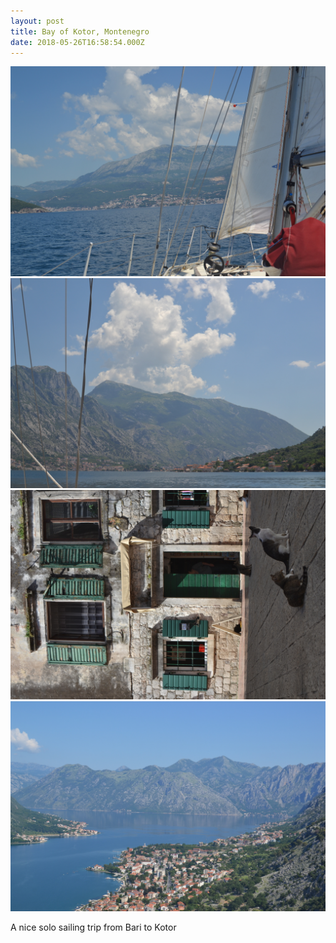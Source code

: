 ```yaml
---
layout: post
title: Bay of Kotor, Montenegro
date: 2018-05-26T16:58:54.000Z
---
```

![Bay of Kotor, Montenegro](/files/2019-10-26-bay_of_kotor_montene_0.jpg)
![Bay of Kotor, Montenegro](/files/2019-10-26-bay_of_kotor_montene_1.jpg)
![Bay of Kotor, Montenegro](/files/2019-10-26-bay_of_kotor_montene_2.jpg)
![Bay of Kotor, Montenegro](/files/2019-10-26-bay_of_kotor_montene_3.jpg)


A nice solo sailing trip from Bari to Kotor

